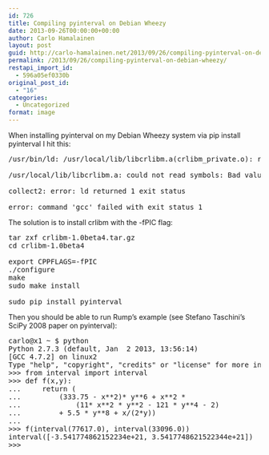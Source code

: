 ```yaml
---
id: 726
title: Compiling pyinterval on Debian Wheezy
date: 2013-09-26T00:00:00+00:00
author: Carlo Hamalainen
layout: post
guid: http://carlo-hamalainen.net/2013/09/26/compiling-pyinterval-on-debian-wheezy/
permalink: /2013/09/26/compiling-pyinterval-on-debian-wheezy/
restapi_import_id:
  - 596a05ef0330b
original_post_id:
  - "16"
categories:
  - Uncategorized
format: image
---
```

When installing pyinterval on my Debian Wheezy system via pip install pyinterval I hit this:

<pre>/usr/bin/ld: /usr/local/lib/libcrlibm.a(crlibm_private.o): relocation R_X86_64_32 against `.rodata.str1.8' can not be used when making a shared object; recompile with -fPIC

/usr/local/lib/libcrlibm.a: could not read symbols: Bad value

collect2: error: ld returned 1 exit status

error: command 'gcc' failed with exit status 1
</pre>

The solution is to install crlibm with the -fPIC flag:

<pre>tar zxf crlibm-1.0beta4.tar.gz
cd crlibm-1.0beta4

export CPPFLAGS=-fPIC
./configure
make
sudo make install

sudo pip install pyinterval
</pre>

Then you should be able to run Rump&#8217;s example (see Stefano Taschini&#8217;s SciPy 2008 paper on pyinterval): 

<pre>carlo@x1 ~ $ python
Python 2.7.3 (default, Jan  2 2013, 13:56:14)
[GCC 4.7.2] on linux2
Type "help", "copyright", "credits" or "license" for more information.
&gt;&gt;&gt; from interval import interval
&gt;&gt;&gt; def f(x,y):
...     return (
...         (333.75 - x**2)* y**6 + x**2 *
...             (11* x**2 * y**2 - 121 * y**4 - 2)
...         + 5.5 * y**8 + x/(2*y))
...
&gt;&gt;&gt; f(interval(77617.0), interval(33096.0))
interval([-3.541774862152234e+21, 3.5417748621522344e+21])
&gt;&gt;&gt;
</pre>